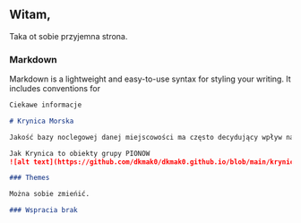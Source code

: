 ## Witam,

Taka ot sobie przyjemna strona.

### Markdown

Markdown is a lightweight and easy-to-use syntax for styling your writing. It includes conventions for

```markdown
Ciekawe informacje 

# Krynica Morska

Jakość bazy noclegowej danej miejscowości ma często decydujący wpływ na ilość odwiedzających ją turystów. Noclegi w Krynicy Morskiej są dość zróżnicowane, dlatego też bardzo łatwo znaleźć obiekt noclegowy spełniający wymagania nawet tych najbardziej wymagających klientów. W związku z czym Krynica Morska cieszy coraz większym uznaniem wśród turystów.

Jak Krynica to obiekty grupy PIONOW
![alt text](https://github.com/dkmak0/dkmak0.github.io/blob/main/krynica-morska-2019.jpg)

### Themes

Można sobie zmieńić.

### Wspracia brak
